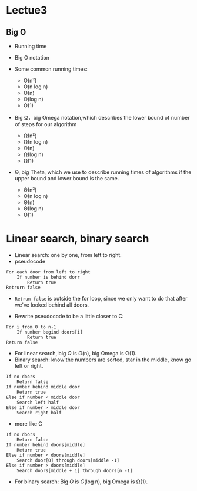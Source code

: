 # Lectue3
## Big Ο
- Running time
- Big O notation
- Some common running times:
  - O(n²)
  - O(n log n)
  - O(n)
  - O(log n)
  - O(1)

- Big Ω，big Omega notation,which describes the lower bound of number of steps for our algorithm
  - Ω(n²)
  - Ω(n log n)
  - Ω(n)
  - Ω(log n)
  - Ω(1)

- Θ, big Theta, which we use to describe running times of algorithms if the upper bound and lower bound is the same.
  - Θ(n²)
  - Θ(n log n)
  - Θ(n)
  - Θ(log n)
  - Θ(1)

# Linear search, binary search
- Linear search: one by one, from left to right.
- pseudocode
```
For each door from left to right
    If number is behind dorr
        Return true
Retrurn false
```
   - `Retrun false` is outside the for loop, since we only want to do that after we've looked behind all doors.

- Rewrite pseudocode to be a little closer to C:
```
For i from 0 to n-1
    If number begind doors[i]
        Return true
Return false
```
- For linear search, big *O* is *O*(n), big Omega is Ω(1).
- Binary search: know the numbers are sorted, star in the middle, know go left or right.
```
If no doors
    Return false
If number behind middle door
    Return true
Else if number < middle door
    Search left half
Else if number > middle door 
    Search right half
```
- more like C
```
If no doors
    Return false
If number behind doors[middle]
    Return true
Else if number < doors[middle]
    Search door[0] through doors[middle -1]
Else if number > doors[middle]
    Search doors[middle + 1] through doors[n -1]
```
- For binary search: Big *O* is *O*(log n), big Omega is Ω(1).
